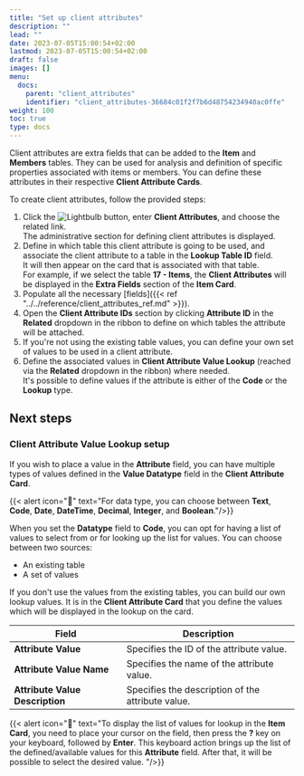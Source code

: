 ```yaml
---
title: "Set up client attributes"
description: ""
lead: ""
date: 2023-07-05T15:00:54+02:00
lastmod: 2023-07-05T15:00:54+02:00
draft: false
images: []
menu:
  docs:
    parent: "client_attributes"
    identifier: "client_attributes-36684c01f2f7b6d48754234940ac0ffe"
weight: 100
toc: true
type: docs
---
```


Client attributes are extra fields that can be added to the **Item** and **Members** tables. They can be used for analysis and definition of specific properties associated with items or members. You can define these attributes in their respective **Client Attribute Cards**. 

To create client attributes, follow the provided steps:

1. Click the ![Lightbulb](Lightbulb_icon.PNG) button, enter **Client Attributes**, and choose the related link.           
   The administrative section for defining client attributes is displayed.     
2. Define in which table this client attribute is going to be used, and associate the client attribute to a table in the **Lookup Table ID** field.     
   It will then appear on the card that is associated with that table.       
   For example, if we select the table **17 - Items**, the **Client Attributes** will be displayed in the **Extra Fields** section of the **Item Card**.
3. Populate all the necessary [fields]({{< ref "../../reference/client_attributes_ref.md" >}}).
4. Open the **Client Attribute IDs** section by clicking **Attribute ID** in the **Related** dropdown in the ribbon to define on which tables the attribute will be attached.
5. If you're not using the existing table values, you can define your own set of values to be used in a client attribute. 
6. Define the associated values in **Client Attribute Value Lookup** (reached via the **Related** dropdown in the ribbon) where needed.    
   It's possible to define values if the attribute is either of the **Code** or the **Lookup** type. 

## Next steps

### Client Attribute Value Lookup setup

If you wish to place a value in the **Attribute** field, you can have multiple types of values defined in the **Value Datatype** field in the **Client Attribute Card**.

{{< alert icon="📝" text="For data type, you can choose between <b>Text</b>, <b>Code</b>, <b>Date</b>, <b>DateTime</b>, <b>Decimal</b>, <b>Integer</b>, and <b>Boolean</b>."/>}}


When you set the **Datatype** field to **Code**, you can opt for having a list of values to select from or for looking up the list for values. You can choose between two sources: 

- An existing table
- A set of values

If you don't use the values from the existing tables, you can build our own lookup values. It is in the **Client Attribute Card** that you define the values which will be displayed in the lookup on the card. 


| Field     | Description |
| ----------- | ----------- |
| **Attribute Value** | Specifies the ID of the attribute value. |
| **Attribute Value Name** | Specifies the name of the attribute value. |
| **Attribute Value Description** | Specifies the description of the attribute value. |


{{< alert icon="📝" text="To display the list of values for lookup in the <b>Item Card</b>, you need to place your cursor on the field, then press the <b>?</b> key on your keyboard, followed by <b>Enter</b>. This keyboard action brings up the list of the defined/available values for this <b>Attribute</b> field. After that, it will be possible to select the desired value. "/>}}
